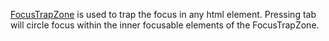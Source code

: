 <a target='_blank' href='http://dev.office.com/fabric/utilities/FocusTrapZone'>FocusTrapZone</a> is used to trap the focus in any html element. Pressing tab will circle focus within the inner focusable elements of the FocusTrapZone.